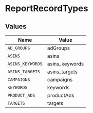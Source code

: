 # ReportRecordTypes


## Values

| Name             | Value            |
| ---------------- | ---------------- |
| `AD_GROUPS`      | adGroups         |
| `ASINS`          | asins            |
| `ASINS_KEYWORDS` | asins_keywords   |
| `ASINS_TARGETS`  | asins_targets    |
| `CAMPAIGNS`      | campaigns        |
| `KEYWORDS`       | keywords         |
| `PRODUCT_ADS`    | productAds       |
| `TARGETS`        | targets          |